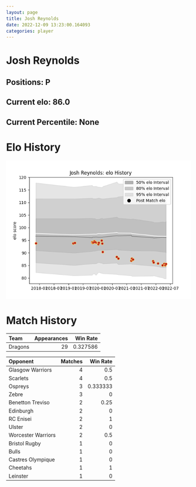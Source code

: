 ```yaml
---  
layout: page  
title: Josh Reynolds  
date: 2022-12-09 13:23:00.164093  
categories: player  
---
```

# Josh Reynolds

## Positions: P

## Current elo: 86.0

## Current Percentile: None

# Elo History


![elo history](history_JoshReynolds.png)
# Match History


| Team    |   Appearances |   Win Rate |
|:--------|--------------:|-----------:|
| Dragons |            29 |   0.327586 |

| Opponent           |   Matches |   Win Rate |
|:-------------------|----------:|-----------:|
| Glasgow Warriors   |         4 |   0.5      |
| Scarlets           |         4 |   0.5      |
| Ospreys            |         3 |   0.333333 |
| Zebre              |         3 |   0        |
| Benetton Treviso   |         2 |   0.25     |
| Edinburgh          |         2 |   0        |
| RC Enisei          |         2 |   1        |
| Ulster             |         2 |   0        |
| Worcester Warriors |         2 |   0.5      |
| Bristol Rugby      |         1 |   0        |
| Bulls              |         1 |   0        |
| Castres Olympique  |         1 |   0        |
| Cheetahs           |         1 |   1        |
| Leinster           |         1 |   0        |